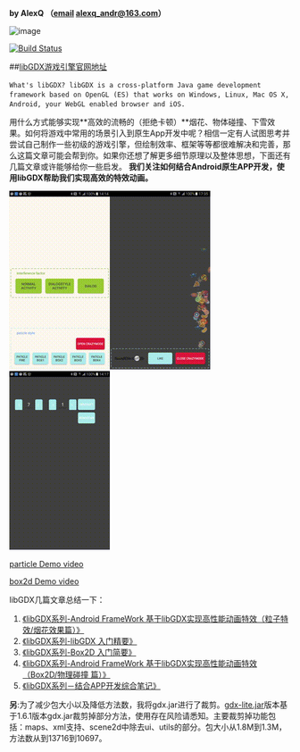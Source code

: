 **by AlexQ （[email](alexq_andr@163.com) alexq_andr@163.com）**

![image](http://7xox5k.com1.z0.glb.clouddn.com/15-12-5/13896084.jpg)

[![Build Status](https://travis-ci.org/qjoy/libGDX-Android-AppEffect.svg?branch=master)](https://travis-ci.org/qjoy/libGDX-Android-AppEffect)


##[libGDX游戏引擎官网地址](http://libgdx.badlogicgames.com)

`What's libGDX?
libGDX is a cross-platform Java game development framework based on OpenGL (ES) that works on Windows, Linux, Mac OS X, Android, your WebGL enabled browser and iOS.`

用什么方式能够实现**高效的流畅的（拒绝卡顿）**烟花、物体碰撞、下雪效果。如何将游戏中常用的场景引入到原生App开发中呢？相信一定有人试图思考并尝试自己制作一些初级的游戏引擎，但绘制效率、框架等等都很难解决和完善，那么这篇文章可能会帮到你。如果你还想了解更多细节原理以及整体思想，下面还有几篇文章或许能够给你一些启发。
**我们关注如何结合Android原生APP开发，使用libGDX帮助我们实现高效的特效动画。**

![](./cover1.gif)![](./cover2.gif)![](./cover3.gif)

[particle Demo video](http://v.youku.com/v_show/id_XMTQwOTIyMjIyOA==.html)

[box2d Demo video](http://v.youku.com/v_show/id_XMTY1MDE4NzM4OA==.html)


libGDX几篇文章总结一下：

1. [《libGDX系列-Android FrameWork 基于libGDX实现高性能动画特效（粒子特效/烟花效果篇）》](http://alexq.farbox.com/post/2015-12-11)
2. [《libGDX系列-libGDX 入门精要》](http://alexq.farbox.com/post/libgdx)
3. [《libGDX系列-Box2D 入门简要》](http://alexq.farbox.com/post/box2d-ru-men-jian-yao)
4. [《libGDX系列-Android FrameWork 基于libGDX实现高性能动画特效（Box2D/物理碰撞 篇）》](http://alexq.farbox.com/post/android-framework-ji-yu-libgdxshi-xian-gao-xing-neng-dong-hua-te-xiao-box2d/wu-li-peng-zhuang-pian)
5. [《libGDX系列－结合APP开发综合笔记》](http://alexq.farbox.com/post/libgdxxi-lie-ji-yu-appzong-he-bi-ji)


**另**:为了减少包大小以及降低方法数，我将gdx.jar进行了裁剪。[gdx-lite.jar](http://7xox5k.com1.z0.glb.clouddn.com/gdx-lite.jar)版本基于1.6.1版本gdx.jar裁剪掉部分方法，使用存在风险请悉知。主要裁剪掉功能包括：maps、xml支持、scene2d中除去ui、utils的部分。包大小从1.8M到1.3M，方法数从到13716到10697。
